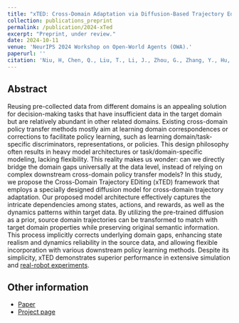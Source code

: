 ```yaml
---
title: "xTED: Cross-Domain Adaptation via Diffusion-Based Trajectory Editing"
collection: publications_preprint
permalink: /publication/2024-xTed
excerpt: "Preprint, under review."
date: 2024-10-11
venue: 'NeurIPS 2024 Workshop on Open-World Agents (OWA).'
paperurl: ''
citation: 'Niu, H, Chen, Q., Liu, T., Li, J., Zhou, G., Zhang, Y., Hu, J., <b>Zhan, X.</b> xTED: Cross-Domain Adaptation via Diffusion-Based Trajectory Editing. <i>NeurIPS 2024 Workshop on Open-World Agents (OWA)</i>.'
---
```


Abstract
---
Reusing pre-collected data from different domains is an appealing solution for decision-making tasks that have insufficient data in the target domain but are relatively abundant in other related domains.
Existing cross-domain policy transfer methods mostly aim at learning domain correspondences or corrections to facilitate policy learning, such as learning domain/task-specific discriminators, representations, or policies. This design philosophy often results in heavy model architectures or task/domain-specific modeling, lacking flexibility.
This reality makes us wonder: can we directly bridge the domain gaps universally at the data level, instead of relying on complex downstream cross-domain policy transfer models? In this study, we propose the Cross-Domain Trajectory EDiting (xTED) framework that employs a specially designed diffusion model for cross-domain trajectory adaptation. Our proposed model architecture effectively captures the intricate dependencies among states, actions, and rewards, as well as the dynamics patterns within target data. By utilizing the pre-trained diffusion as a prior, source domain trajectories can be transformed to match with target domain properties while preserving original semantic information. This process implicitly corrects underlying domain gaps, enhancing state realism and dynamics reliability in the source data, and allowing flexible incorporation with various downstream policy learning methods. Despite its simplicity, xTED demonstrates superior performance in extensive simulation and [real-robot experiments](https://xted24.github.io/xTED/).


Other information
---
* [Paper](https://arxiv.org/abs/2409.08687)
* [Project page](https://xted24.github.io/xTED/)